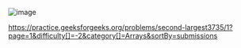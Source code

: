 ![image](https://user-images.githubusercontent.com/65951872/179756524-fe025d41-dc8f-4034-b8e3-dfb0c758f1e8.png)

https://practice.geeksforgeeks.org/problems/second-largest3735/1?page=1&difficulty[]=-2&category[]=Arrays&sortBy=submissions
